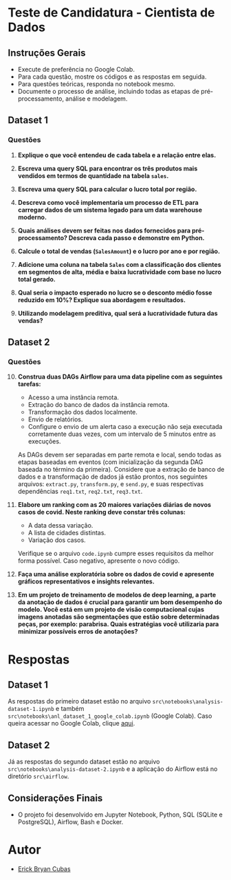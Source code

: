 # Teste de Candidatura - Cientista de Dados

## Instruções Gerais

- Execute de preferência no Google Colab.
- Para cada questão, mostre os códigos e as respostas em seguida.
- Para questões teóricas, responda no notebook mesmo.
- Documente o processo de análise, incluindo todas as etapas de pré-processamento, análise e modelagem.

## Dataset 1

### Questões

1. **Explique o que você entendeu de cada tabela e a relação entre elas.**

2. **Escreva uma query SQL para encontrar os três produtos mais vendidos em termos de quantidade na tabela `sales`.**

3. **Escreva uma query SQL para calcular o lucro total por região.**

4. **Descreva como você implementaria um processo de ETL para carregar dados de um sistema legado para um data warehouse moderno.**

5. **Quais análises devem ser feitas nos dados fornecidos para pré-processamento? Descreva cada passo e demonstre em Python.**

6. **Calcule o total de vendas (`SalesAmount`) e o lucro por ano e por região.**

7. **Adicione uma coluna na tabela `Sales` com a classificação dos clientes em segmentos de alta, média e baixa lucratividade com base no lucro total gerado.**

8. **Qual seria o impacto esperado no lucro se o desconto médio fosse reduzido em 10%? Explique sua abordagem e resultados.**

9. **Utilizando modelagem preditiva, qual será a lucratividade futura das vendas?**

## Dataset 2

### Questões

10. **Construa duas DAGs Airflow para uma data pipeline com as seguintes tarefas:**

    - Acesso a uma instância remota.
    - Extração do banco de dados da instância remota.
    - Transformação dos dados localmente.
    - Envio de relatórios.
    - Configure o envio de um alerta caso a execução não seja executada corretamente duas vezes, com um intervalo de 5 minutos entre as execuções.
    
    As DAGs devem ser separadas em parte remota e local, sendo todas as etapas baseadas em eventos (com inicialização da segunda DAG baseada no término da primeira). Considere que a extração de banco de dados e a transformação de dados já estão prontos, nos seguintes arquivos: `extract.py`, `transform.py`, e `send.py`, e suas respectivas dependências `req1.txt`, `req2.txt`, `req3.txt`.

11. **Elabore um ranking com as 20 maiores variações diárias de novos casos de covid. Neste ranking deve constar três colunas:**

    - A data dessa variação.
    - A lista de cidades distintas.
    - Variação dos casos.
    
    Verifique se o arquivo `code.ipynb` cumpre esses requisitos da melhor forma possível. Caso negativo, apresente o novo código.

12. **Faça uma análise exploratória sobre os dados de covid e apresente gráficos representativos e insights relevantes.**

13. **Em um projeto de treinamento de modelos de deep learning, a parte da anotação de dados é crucial para garantir um bom desempenho do modelo. Você está em um projeto de visão computacional cujas imagens anotadas são segmentações que estão sobre determinadas peças, por exemplo: parabrisa. Quais estratégias você utilizaria para minimizar possíveis erros de anotações?**

# Respostas

## Dataset 1

As respostas do primeiro dataset estão no arquivo `src\notebooks\analysis-dataset-1.ipynb` e também `src\notebooks\anl_dataset_1_google_colab.ipynb` (Google Colab). Caso queira acessar no Google Colab, clique [aqui](https://colab.research.google.com/drive/1bxm7izkbt8qt3293fT7Z2fthqYoLYRbe?usp=sharing).

## Dataset 2
Já as respostas do segundo dataset estão no arquivo `src\notebooks\analysis-dataset-2.ipynb` e a aplicação do Airflow está no diretório `src\airflow`.

## Considerações Finais

- O projeto foi desenvolvido em Jupyter Notebook, Python, SQL (SQLite e PostgreSQL), Airflow, Bash e Docker.


# Autor
- [Erick Bryan Cubas](https://www.linkedin.com/in/the-bryan/)